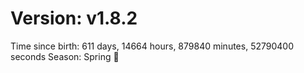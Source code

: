 # Version: v1.8.2
Time since birth: 611 days, 14664 hours, 879840 minutes, 52790400 seconds
Season: Spring 🌸
